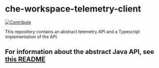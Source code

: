 # che-workspace-telemetry-client

[![Contribute](https://camo.githubusercontent.com/7ca4f6be43fb5eb61a73ba6d40b3481d93ef5813/68747470733a2f2f6368652e6f70656e73686966742e696f2f666163746f72792f7265736f75726365732f666163746f72792d636f6e747269627574652e737667)](https://che.openshift.io/f?url=https://github.com/che-incubator/che-workspace-telemetry-client)


This repository contains an abstract telemetry API and a Typescript implementation of the API.

## For information about the abstract Java API, see [this README](./backend-base/README.md)
